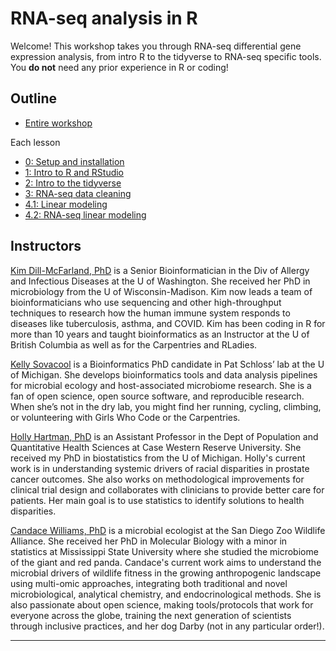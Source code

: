 # RNA-seq analysis in R

Welcome! This workshop takes you through RNA-seq differential gene expression analysis, from intro R to the tidyverse to RNA-seq specific tools. You **do not** need any prior experience in R or coding!

## Outline

* [Entire workshop][workshop]

Each lesson

* [0: Setup and installation][lesson0]
* [1: Intro to R and RStudio][lesson1]
* [2: Intro to the tidyverse][lesson2]
* [3: RNA-seq data cleaning][lesson3]
* [4.1: Linear modeling][lesson4.1]
* [4.2: RNA-seq linear modeling][lesson4.2]

## Instructors

[Kim Dill-McFarland, PhD](https://kdillmcfarland.github.io/) is a Senior Bioinformatician in the Div of Allergy and Infectious Diseases at the U of Washington. She received her PhD in microbiology from the U of Wisconsin-Madison. Kim now leads a team of bioinformaticians who use sequencing and other high-throughput techniques to research how the human immune system responds to diseases like tuberculosis, asthma, and COVID. Kim has been coding in R for more than 10 years and taught bioinformatics as an Instructor at the U of British Columbia as well as for the Carpentries and RLadies.

[Kelly Sovacool](https://sovacool.dev/) is a Bioinformatics PhD candidate in Pat Schloss’ lab at the U of Michigan. She develops bioinformatics tools and data analysis pipelines for microbial ecology and host-associated microbiome research. She is a fan of open science, open source software, and reproducible research. When she’s not in the dry lab, you might find her running, cycling, climbing, or volunteering with Girls Who Code or the Carpentries.

[Holly Hartman, PhD](https://holly-hartman.com/) is an Assistant Professor in the Dept of Population and Quantitative Health Sciences at Case Western Reserve University. She received my PhD in biostatistics from the U of Michigan. Holly's current work is in understanding systemic drivers of racial disparities in prostate cancer outcomes. She also works on methodological improvements for clinical trial design and collaborates with clinicians to provide better care for patients. Her main goal is to use statistics to identify solutions to health disparities.

[Candace Williams, PhD](https://github.com/clw224) is a microbial ecologist at the San Diego Zoo Wildlife Alliance. She received her PhD in Molecular Biology with a minor in statistics at Mississippi State University where she studied the microbiome of the giant and red panda. Candace's current work aims to understand the microbial drivers of wildlife fitness in the growing anthropogenic landscape using multi-omic approaches, integrating both traditional and novel microbiological, analytical chemistry, and endocrinological methods. She is also passionate about open science, making tools/protocols that work for everyone across the globe, training the next generation of scientists through inclusive practices, and her dog Darby (not in any particular order!). 

***

[lesson0]: https://bigslu.github.io/2022_ASM_Microbe_RNAseq/0_welcome/0_install.html
[lesson1]: https://bigslu.github.io/2022_ASM_Microbe_RNAseq/1_introR/1_intro-R.html
[lesson2]: https://bigslu.github.io/2022_ASM_Microbe_RNAseq/2_tidyverse/2_tidyverse.html
[lesson3]: https://bigslu.github.io/2022_ASM_Microbe_RNAseq/3_RNAseq_cleaning/3_RNAseq_cleaning.html
[lesson4.1]: https://bigslu.github.io/2022_ASM_Microbe_RNAseq/4_linear_models/4.1_linear-models.html
[lesson4.2]: https://bigslu.github.io/2022_ASM_Microbe_RNAseq/4_linear_models/4.2_linear_model_rnaseq.html
[workshop]: https://bigslu.github.io/2022_ASM_Microbe_RNAseq/RNAseq_analysis_R.html
